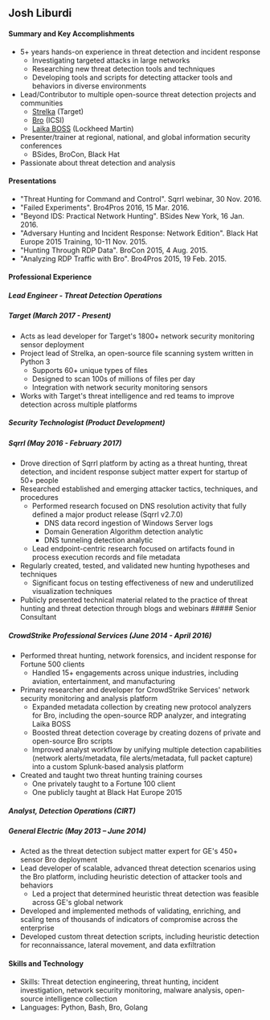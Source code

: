 ## Josh Liburdi
#### Summary and Key Accomplishments
- 5+ years hands-on experience in threat detection and incident response
  - Investigating targeted attacks in large networks
  - Researching new threat detection tools and techniques
  - Developing tools and scripts for detecting attacker tools and
behaviors in diverse environments
- Lead/Contributor to multiple open-source threat detection projects and communities
  - [Strelka](https://github.com/target/strelka) (Target)
  - [Bro](https://github.com/bro/bro) (ICSI)
  - [Laika BOSS](https://github.com/lmco/laikaboss) (Lockheed Martin)
- Presenter/trainer at regional, national, and global information
security conferences
  - BSides, BroCon, Black Hat
- Passionate about threat detection and analysis
#### Presentations
- "Threat Hunting for Command and Control". Sqrrl webinar, 30
Nov. 2016.
- "Failed Experiments". Bro4Pros 2016, 15 Mar. 2016.
- "Beyond IDS: Practical Network Hunting". BSides New York, 16
Jan. 2016.
- "Adversary Hunting and Incident Response: Network Edition".
Black Hat Europe 2015 Training, 10-11 Nov. 2015.
- "Hunting Through RDP Data". BroCon 2015, 4 Aug. 2015.
- "Analyzing RDP Traffic with Bro". Bro4Pros 2015, 19 Feb. 2015.
#### Professional Experience
##### Lead Engineer - Threat Detection Operations
##### Target (March 2017 - Present)
- Acts as lead developer for Target's 1800+ network security monitoring sensor deployment
- Project lead of Strelka, an open-source file scanning system written in Python 3
  - Supports 60+ unique types of files
  - Designed to scan 100s of millions of files per day
  - Integration with network security monitoring sensors
- Works with Target's threat intelligence and red teams to improve detection across multiple platforms
##### Security Technologist (Product Development)
##### Sqrrl (May 2016 - February 2017)
- Drove direction of Sqrrl platform by acting as a threat hunting, threat detection, and incident response subject matter expert for startup of 50+ people
- Researched established and emerging attacker tactics, techniques, and procedures
  - Performed research focused on DNS resolution activity that fully defined a major product release (Sqrrl v2.7.0)
    - DNS data record ingestion of Windows Server logs
    - Domain Generation Algorithm detection analytic
    - DNS tunneling detection analytic
  - Lead endpoint-centric research focused on artifacts found in process execution records and file metadata
- Regularly created, tested, and validated new hunting hypotheses and techniques
  - Significant focus on testing effectiveness of new and underutilized visualization techniques
- Publicly presented technical material related to the practice of threat hunting and threat detection through blogs and webinars ##### Senior Consultant
##### CrowdStrike Professional Services (June 2014 - April 2016)
- Performed threat hunting, network forensics, and incident
response for Fortune 500 clients
  - Handled 15+ engagements across unique industries, including aviation, entertainment, and manufacturing
- Primary researcher and developer for CrowdStrike Services' network security monitoring and analysis platform
  - Expanded metadata collection by creating new protocol analyzers for Bro, including the open-source RDP analyzer, and integrating Laika BOSS
  - Boosted threat detection coverage by creating dozens of private and open-source Bro scripts
  - Improved analyst workflow by unifying multiple detection capabilities (network alerts/metadata, file alerts/metadata, full packet capture) into a custom Splunk-based analysis platform
- Created and taught two threat hunting training courses
  - One privately taught to a Fortune 100 client
  - One publicly taught at Black Hat Europe 2015
##### Analyst, Detection Operations (CIRT)
##### General Electric (May 2013 – June 2014)
- Acted as the threat detection subject matter expert for GE's 450+ sensor Bro deployment
- Lead developer of scalable, advanced threat detection scenarios using the Bro platform, including heuristic detection of attacker tools and behaviors
  - Led a project that determined heuristic threat detection was feasible across GE's global network
- Developed and implemented methods of validating, enriching, and scaling tens of thousands of indicators of compromise across the enterprise
- Developed custom threat detection scripts, including heuristic detection for reconnaissance, lateral movement, and data exfiltration

#### Skills and Technology
- Skills: Threat detection engineering, threat hunting, incident investigation, network security monitoring, malware analysis, open-source intelligence collection
- Languages: Python, Bash, Bro, Golang
